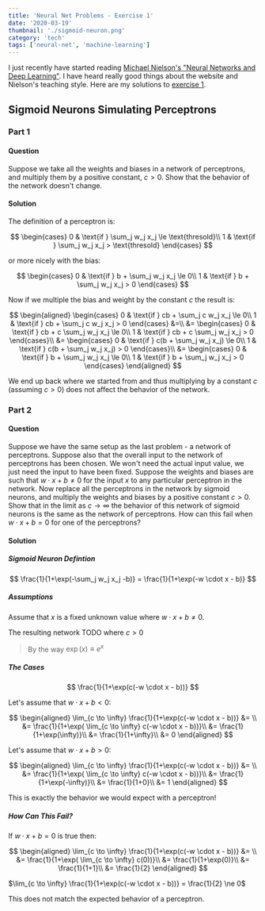 ```yaml
---
title: 'Neural Net Problems - Exercise 1'
date: '2020-03-19'
thumbnail: './sigmoid-neuron.png'
category: 'tech'
tags: ['neural-net', 'machine-learning']
---
```


I just recently have started reading [Michael Nielson's "Neural Networks and Deep Learning"](http://neuralnetworksanddeeplearning.com/). I have heard really good things about the website and Nielson's teaching style. Here are my solutions to [exercise 1](http://neuralnetworksanddeeplearning.com/chap1.html#exercises_191892).

## Sigmoid Neurons Simulating Perceptrons

### Part 1

#### Question

Suppose we take all the weights and biases in a network of perceptrons, and multiply them by a positive constant, $c>0$. Show that the behavior of the network doesn't change.

#### Solution

The definition of a perceptron is:

$$
\begin{cases}
    0 & \text{if } \sum_j w_j x_j \le \text{thresold}\\
    1 & \text{if } \sum_j w_j x_j > \text{thresold}
\end{cases}
$$

or more nicely with the bias:

$$
\begin{cases}
    0 & \text{if } b + \sum_j w_j x_j \le 0\\
    1 & \text{if } b + \sum_j w_j x_j > 0
\end{cases}
$$

Now if we multiple the bias and weight by the constant $c$ the result is:

$$
\begin{aligned}
    \begin{cases}
        0 & \text{if } cb + \sum_j c w_j x_j \le 0\\
        1 & \text{if } cb + \sum_j c w_j x_j > 0
    \end{cases} &=\\
        &= \begin{cases}
                0 & \text{if } cb + c \sum_j w_j x_j \le 0\\
                1 & \text{if } cb + c \sum_j w_j x_j > 0
            \end{cases}\\
        &= \begin{cases}
                0 & \text{if } c(b + \sum_j w_j x_j) \le 0\\
                1 & \text{if } c(b + \sum_j w_j x_j) > 0
            \end{cases}\\
        &= \begin{cases}
                0 & \text{if } b + \sum_j w_j x_j \le 0\\
                1 & \text{if } b + \sum_j w_j x_j > 0
            \end{cases}
\end{aligned}
$$

We end up back where we started from and thus multiplying by a constant $c$ (assuming $c > 0$) does not affect the behavior of the network.

### Part 2

#### Question

Suppose we have the same setup as the last problem - a network of perceptrons. Suppose also that the overall input to the network of perceptrons has been chosen. We won't need the actual input value, we just need the input to have been fixed. Suppose the weights and biases are such that $w⋅x+b \ne 0$ for the input $x$ to any particular perceptron in the network. Now replace all the perceptrons in the network by sigmoid neurons, and multiply the weights and biases by a positive constant $c > 0$. Show that in the limit as $c \to \infty$ the behavior of this network of sigmoid neurons is the same as the network of perceptrons. How can this fail when $w \cdot x + b = 0$ for one of the perceptrons?

#### Solution

##### Sigmoid Neuron Defintion

$$
\frac{1}{1+\exp(-\sum_j w_j x_j -b)} = \frac{1}{1+\exp(-w \cdot x - b)}
$$

##### Assumptions

Assume that $x$ is a fixed unknown value where $w \cdot x + b \ne 0$.

The resulting network TODO where $c > 0$

> By the way $\exp(x) \equiv e^x$

##### The Cases

$$
\frac{1}{1+\exp(c(-w \cdot x - b))}
$$

Let's assume that $w \cdot x + b < 0$:

$$
\begin{aligned}
    \lim_{c \to \infty} \frac{1}{1+\exp(c(-w \cdot x - b))} &= \\
    &= \frac{1}{1+\exp( \lim_{c \to \infty} c(-w \cdot x - b))}\\
    &= \frac{1}{1+\exp(\infty)}\\
    &= \frac{1}{1+\infty}\\
    &= 0
\end{aligned}
$$

Let's assume that $w \cdot x + b > 0$:

$$
\begin{aligned}
    \lim_{c \to \infty} \frac{1}{1+\exp(c(-w \cdot x - b))} &= \\
    &= \frac{1}{1+\exp( \lim_{c \to \infty} c(-w \cdot x - b))}\\
    &= \frac{1}{1+\exp(-\infty)}\\
    &= \frac{1}{1+0}\\
    &= 1
\end{aligned}
$$

This is exactly the behavior we would expect with a perceptron!

##### How Can This Fail?

If $w \cdot x + b = 0$ is true then:

$$
\begin{aligned}
    \lim_{c \to \infty} \frac{1}{1+\exp(c(-w \cdot x - b))} &= \\
    &= \frac{1}{1+\exp( \lim_{c \to \infty} c(0))}\\
    &= \frac{1}{1+\exp(0)}\\
    &= \frac{1}{1+1}\\
    &= \frac{1}{2}
\end{aligned}
$$

$\lim_{c \to \infty} \frac{1}{1+\exp(c(-w \cdot x - b))} = \frac{1}{2} \ne 0$

This does not match the expected behavior of a perceptron.
